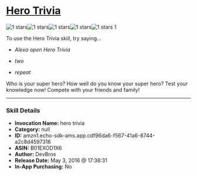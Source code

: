 # [Hero Trivia](http://alexa.amazon.com/#skills/amzn1.echo-sdk-ams.app.cdf96da6-f567-41a6-8744-a2c8d4597316)
![1 stars](../../images/ic_star_black_18dp_1x.png)![1 stars](../../images/ic_star_border_black_18dp_1x.png)![1 stars](../../images/ic_star_border_black_18dp_1x.png)![1 stars](../../images/ic_star_border_black_18dp_1x.png)![1 stars](../../images/ic_star_border_black_18dp_1x.png) 1

To use the Hero Trivia skill, try saying...

* *Alexa open Hero Trivia*

* *two*

* *repeat*

Who is your super hero?
How well do you know your super hero?
Test your knowledge now! 
Compete with your friends and family!

***

### Skill Details

* **Invocation Name:** hero trivia
* **Category:** null
* **ID:** amzn1.echo-sdk-ams.app.cdf96da6-f567-41a6-8744-a2c8d4597316
* **ASIN:** B01EXOD1X6
* **Author:** DevBros
* **Release Date:** May 3, 2016 @ 17:38:31
* **In-App Purchasing:** No
